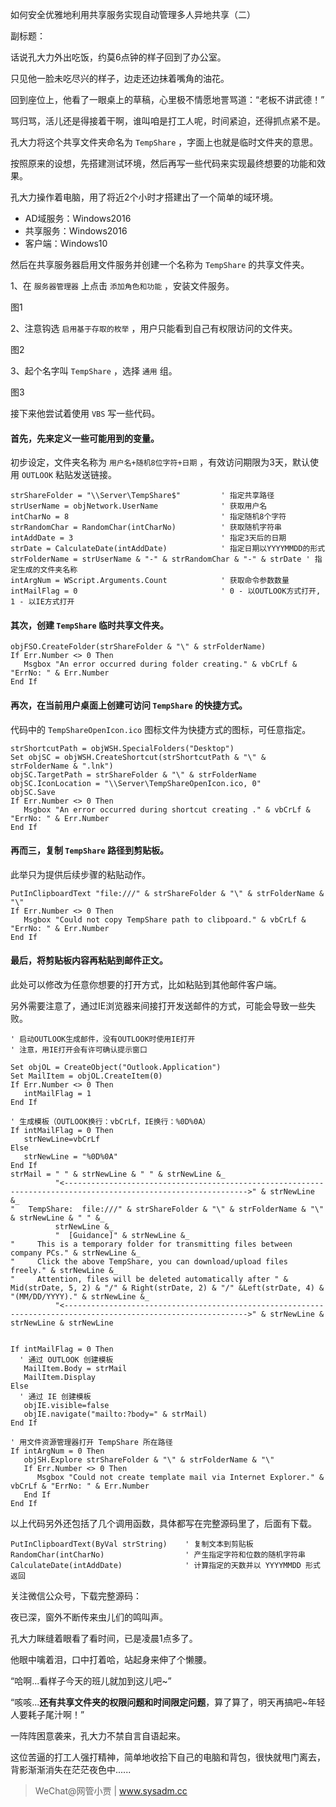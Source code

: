 如何安全优雅地利用共享服务实现自动管理多人异地共享（二）

副标题：



话说孔大力外出吃饭，约莫6点钟的样子回到了办公室。

只见他一脸未吃尽兴的样子，边走还边抹着嘴角的油花。

回到座位上，他看了一眼桌上的草稿，心里极不情愿地詈骂道：“老板不讲武德！”

骂归骂，活儿还是得接着干啊，谁叫咱是打工人呢，时间紧迫，还得抓点紧不是。



孔大力将这个共享文件夹命名为 `TempShare` ，字面上也就是临时文件夹的意思。

按照原来的设想，先搭建测试环境，然后再写一些代码来实现最终想要的功能和效果。



孔大力操作着电脑，用了将近2个小时才搭建出了一个简单的域环境。

* AD域服务：Windows2016
* 共享服务：Windows2016
* 客户端：Windows10



然后在共享服务器启用文件服务并创建一个名称为 `TempShare` 的共享文件夹。

1、在 `服务器管理器` 上点击 `添加角色和功能` ，安装文件服务。

图1



2、注意钩选 `启用基于存取的枚举` ，用户只能看到自己有权限访问的文件夹。

图2



3、起个名字叫 `TempShare` ，选择 `通用` 组。

图3





接下来他尝试着使用 `VBS` 写一些代码。



#### 首先，先来定义一些可能用到的变量。

初步设定，文件夹名称为 `用户名+随机8位字符+日期` ，有效访问期限为3天，默认使用 `OUTLOOK` 粘贴发送链接。

```vbscript
strShareFolder = "\\Server\TempShare$"         ' 指定共享路径
strUserName = objNetwork.UserName              ' 获取用户名
intCharNo = 8                                  ' 指定随机8个字符
strRandomChar = RandomChar(intCharNo)          ' 获取随机字符串
intAddDate = 3                                 ' 指定3天后的日期
strDate = CalculateDate(intAddDate)            ' 指定日期以YYYYMMDD的形式
strFolderName = strUserName & "-" & strRandomChar & "-" & strDate ' 指定生成的文件夹名称
intArgNum = WScript.Arguments.Count            ' 获取命令参数数量
intMailFlag = 0                                ' 0 - 以OUTLOOK方式打开, 1 - 以IE方式打开
```



#### 其次，创建 `TempShare` 临时共享文件夹。

```vbscript
objFSO.CreateFolder(strShareFolder & "\" & strFolderName)
If Err.Number <> 0 Then
   Msgbox "An error occurred during folder creating." & vbCrLf & "ErrNo: " & Err.Number
End If
```



#### 再次，在当前用户桌面上创建可访问 `TempShare` 的快捷方式。

代码中的 `TempShareOpenIcon.ico` 图标文件为快捷方式的图标，可任意指定。

```
strShortcutPath = objWSH.SpecialFolders("Desktop")
Set objSC = objWSH.CreateShortcut(strShortcutPath & "\" & strFolderName & ".lnk")
objSC.TargetPath = strShareFolder & "\" & strFolderName
objSC.IconLocation = "\\Server\TempShareOpenIcon.ico, 0"
objSC.Save
If Err.Number <> 0 Then
   Msgbox "An error occurred during shortcut creating ." & vbCrLf & "ErrNo: " & Err.Number
End If
```



#### 再而三，复制 `TempShare` 路径到剪贴板。

此举只为提供后续步骤的粘贴动作。

```vbscript
PutInClipboardText "file:///" & strShareFolder & "\" & strFolderName & "\"
If Err.Number <> 0 Then
   Msgbox "Could not copy TempShare path to clibpoard." & vbCrLf & "ErrNo: " & Err.Number
End If
```



#### 最后，将剪贴板内容再粘贴到邮件正文。

此处可以修改为任意你想要的打开方式，比如粘贴到其他邮件客户端。

另外需要注意了，通过IE浏览器来间接打开发送邮件的方式，可能会导致一些失败。

```vbscript
' 启动OUTLOOK生成邮件，没有OUTLOOK时使用IE打开
' 注意，用IE打开会有许可确认提示窗口

Set objOL = CreateObject("Outlook.Application")
Set MailItem = objOL.CreateItem(0)
If Err.Number <> 0 Then
   intMailFlag = 1
End If

' 生成模板（OUTLOOK换行：vbCrLf，IE换行：%0D%0A）
If intMailFlag = 0 Then
   strNewLine=vbCrLf
Else
   strNewLine = "%0D%0A"
End If
strMail = " " & strNewLine & " " & strNewLine &_
          "<--------------------------------------------------------------------------------------------------------------->" & strNewLine &_
"   TempShare:  file:///" & strShareFolder & "\" & strFolderName & "\" & strNewLine & " " &_
          strNewLine &_
          "  [Guidance]" & strNewLine &_
"     This is a temporary folder for transmitting files between company PCs." & strNewLine &_
"     Click the above TempShare, you can download/upload files freely." & strNewLine &_
"     Attention, files will be deleted automatically after " & Mid(strDate, 5, 2) & "/" & Right(strDate, 2) & "/" &Left(strDate, 4) & "(MM/DD/YYYY)." & strNewLine &_
          "<--------------------------------------------------------------------------------------------------------------->" & strNewLine & strNewLine & strNewLine


If intMailFlag = 0 Then
  ' 通过 OUTLOOK 创建模板
   MailItem.Body = strMail
   MailItem.Display
Else
  ' 通过 IE 创建模板
   objIE.visible=false
   objIE.navigate("mailto:?body=" & strMail)
End If

' 用文件资源管理器打开 TempShare 所在路径
If intArgNum = 0 Then
   objSH.Explore strShareFolder & "\" & strFolderName & "\"
   If Err.Number <> 0 Then
      Msgbox "Could not create template mail via Internet Explorer." & vbCrLf & "ErrNo: " & Err.Number
   End If
End If
```



以上代码另外还包括了几个调用函数，具体都写在完整源码里了，后面有下载。

```vbscript
PutInClipboardText(ByVal strString)    ' 复制文本到剪贴板
RandomChar(intCharNo)                  ' 产生指定字符和位数的随机字符串
CalculateDate(intAddDate)              ' 计算指定的天数并以 YYYYMMDD 形式返回
```



关注微信公众号，下载完整源码：





夜已深，窗外不断传来虫儿们的鸣叫声。

孔大力眯缝着眼看了看时间，已是凌晨1点多了。

他眼中噙着泪，口中打着哈，站起身来伸了个懒腰。

“哈啊...看样子今天的班儿就加到这儿吧~”

“咳咳...**还有共享文件夹的权限问题和时间限定问题**，算了算了，明天再搞吧~年轻人要耗子尾汁啊！”

一阵阵困意袭来，孔大力不禁自言自语起来。

这位苦逼的打工人强打精神，简单地收拾下自己的电脑和背包，很快就甩门离去，背影渐渐消失在茫茫夜色中......



> WeChat@网管小贾 | www.sysadm.cc





